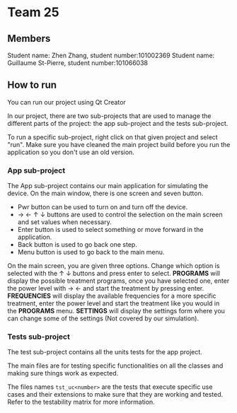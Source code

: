 # Team 25

## Members
Student name: Zhen Zhang, student number:101002369
Student name: Guillaume St-Pierre, student number:101066038

## How to run
You can run our project using Qt Creator

In our project, there are two sub-projects that are used to manage the different parts of the project: the app sub-project and the tests sub-project.

To run a specific sub-project, right click on that given project and select "run". Make sure you have cleaned the main project build before you run the application so you don't use an old version.

### App sub-project
The App sub-project contains our main application for simulating the device. On the main window, there is one screen and seven button.
* Pwr button can be used to turn on and turn off the device.
* → ← ↑ ↓ buttons are used to control the selection on the main screen and set values when necessary.
* Enter button is used to select something or move forward in the application.
* Back button is used to go back one step.
* Menu button is used to go back to the main menu.

On the main screen, you are given three options. Change which option is selected with the ↑ ↓ buttons and press enter to select. **PROGRAMS** will display the possible treatment programs, once you have selected one, enter the power level with → ← and start the treatment by pressing enter. **FREQUENCIES** will display the available frequencies for a more specific treatment, enter the power level and start the treatment like you would in the **PROGRAMS** menu. **SETTINGS** will display the settings form where you can change some of the settings (Not covered by our simulation).

### Tests sub-project
The test sub-project contains all the units tests for the app project.

The main files are for testing specific functionalities on all the classes and making sure things work as expected.

The files names `tst_uc<number>` are the tests that execute specific use cases and their extensions to make sure that they are working and tested. Refer to the testability matrix for more information.
